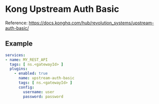 # Kong Upstream Auth Basic

Reference: <https://docs.konghq.com/hub/revolution_systems/upstream-auth-basic/>

## Example

```yaml
services:
- name: MY_REST_API
  tags: [ ns.<gatewayId> ]
  plugins:
    - enabled: true
      name: upstream-auth-basic
      tags: [ ns.<gatewayId> ]
      config:
        username: user
        password: password
```
